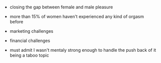 
 - closing the gap between female and male pleasure
 - more than 15% of women haven't experienced any kind of orgasm before 

 - marketing challenges
 - financial challenges
 - must admit I wasn't mentaly strong enough to handle the push back of it being a taboo topic